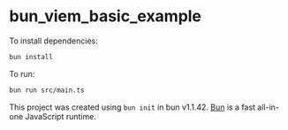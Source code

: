 # bun_viem_basic_example

To install dependencies:

```bash
bun install
```

To run:

```bash
bun run src/main.ts
```

This project was created using `bun init` in bun v1.1.42. [Bun](https://bun.sh) is a fast all-in-one JavaScript runtime.
